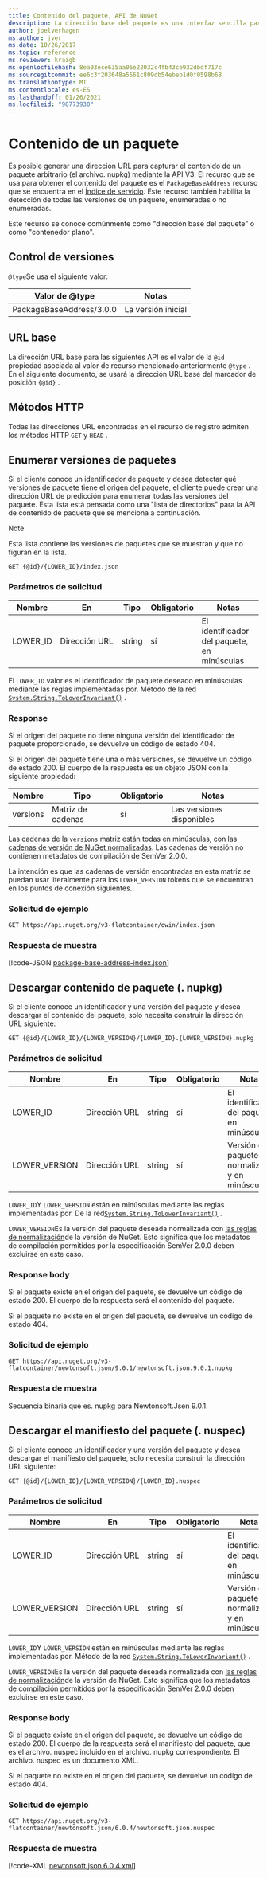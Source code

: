 ```yaml
---
title: Contenido del paquete, API de NuGet
description: La dirección base del paquete es una interfaz sencilla para capturar el propio paquete.
author: joelverhagen
ms.author: jver
ms.date: 10/26/2017
ms.topic: reference
ms.reviewer: kraigb
ms.openlocfilehash: 8ea03ece635aa06e22032c4fb43ce932dbdf717c
ms.sourcegitcommit: ee6c3f203648a5561c809db54ebeb1d0f0598b68
ms.translationtype: MT
ms.contentlocale: es-ES
ms.lasthandoff: 01/26/2021
ms.locfileid: "98773930"
---
```

# <a name="package-content"></a>Contenido de un paquete

Es posible generar una dirección URL para capturar el contenido de un paquete arbitrario (el archivo. nupkg) mediante la API V3. El recurso que se usa para obtener el contenido del paquete es el `PackageBaseAddress` recurso que se encuentra en el [Índice de servicio](service-index.md). Este recurso también habilita la detección de todas las versiones de un paquete, enumeradas o no enumeradas.

Este recurso se conoce comúnmente como "dirección base del paquete" o como "contenedor plano".

## <a name="versioning"></a>Control de versiones

`@type`Se usa el siguiente valor:

Valor de @type              | Notas
------------------------ | -----
PackageBaseAddress/3.0.0 | La versión inicial

## <a name="base-url"></a>URL base

La dirección URL base para las siguientes API es el valor de la `@id` propiedad asociada al valor de recurso mencionado anteriormente `@type` . En el siguiente documento, se usará la dirección URL base del marcador de posición `{@id}` .

## <a name="http-methods"></a>Métodos HTTP

Todas las direcciones URL encontradas en el recurso de registro admiten los métodos HTTP `GET` y `HEAD` .

## <a name="enumerate-package-versions"></a>Enumerar versiones de paquetes

Si el cliente conoce un identificador de paquete y desea detectar qué versiones de paquete tiene el origen del paquete, el cliente puede crear una dirección URL de predicción para enumerar todas las versiones del paquete. Esta lista está pensada como una "lista de directorios" para la API de contenido de paquete que se menciona a continuación.

> [!Note]
> Esta lista contiene las versiones de paquetes que se muestran y que no figuran en la lista.

```
GET {@id}/{LOWER_ID}/index.json
```

### <a name="request-parameters"></a>Parámetros de solicitud

Nombre     | En     | Tipo    | Obligatorio | Notas
-------- | ------ | ------- | -------- | -----
LOWER_ID | Dirección URL    | string  | sí      | El identificador del paquete, en minúsculas

El `LOWER_ID` valor es el identificador de paquete deseado en minúsculas mediante las reglas implementadas por. Método de la red [`System.String.ToLowerInvariant()`](/dotnet/api/system.string.tolowerinvariant?view=netstandard-2.0#System_String_ToLowerInvariant&preserve-view=true) .

### <a name="response"></a>Response

Si el origen del paquete no tiene ninguna versión del identificador de paquete proporcionado, se devuelve un código de estado 404.

Si el origen del paquete tiene una o más versiones, se devuelve un código de estado 200. El cuerpo de la respuesta es un objeto JSON con la siguiente propiedad:

Nombre     | Tipo             | Obligatorio | Notas
-------- | ---------------- | -------- | -----
versions | Matriz de cadenas | sí      | Las versiones disponibles

Las cadenas de la `versions` matriz están todas en minúsculas, con las [cadenas de versión de NuGet normalizadas](../concepts/package-versioning.md#normalized-version-numbers). Las cadenas de versión no contienen metadatos de compilación de SemVer 2.0.0.

La intención es que las cadenas de versión encontradas en esta matriz se puedan usar literalmente para los `LOWER_VERSION` tokens que se encuentran en los puntos de conexión siguientes.

### <a name="sample-request"></a>Solicitud de ejemplo

```
GET https://api.nuget.org/v3-flatcontainer/owin/index.json
```

### <a name="sample-response"></a>Respuesta de muestra

[!code-JSON [package-base-address-index.json](./_data/package-base-address-index.json)]

## <a name="download-package-content-nupkg"></a>Descargar contenido de paquete (. nupkg)

Si el cliente conoce un identificador y una versión del paquete y desea descargar el contenido del paquete, solo necesita construir la dirección URL siguiente:

```
GET {@id}/{LOWER_ID}/{LOWER_VERSION}/{LOWER_ID}.{LOWER_VERSION}.nupkg
```

### <a name="request-parameters"></a>Parámetros de solicitud

Nombre          | En     | Tipo   | Obligatorio | Notas
------------- | ------ | ------ | -------- | -----
LOWER_ID      | Dirección URL    | string | sí      | El identificador del paquete, en minúsculas
LOWER_VERSION | Dirección URL    | string | sí      | Versión del paquete, normalizado y en minúsculas

`LOWER_ID`Y `LOWER_VERSION` están en minúsculas mediante las reglas implementadas por. De la red[`System.String.ToLowerInvariant()`](/dotnet/api/system.string.tolowerinvariant?view=netstandard-2.0#System_String_ToLowerInvariant&preserve-view=true)
.

`LOWER_VERSION`Es la versión del paquete deseada normalizada con [las reglas de normalización](../concepts/package-versioning.md#normalized-version-numbers)de la versión de NuGet. Esto significa que los metadatos de compilación permitidos por la especificación SemVer 2.0.0 deben excluirse en este caso.

### <a name="response-body"></a>Response body

Si el paquete existe en el origen del paquete, se devuelve un código de estado 200. El cuerpo de la respuesta será el contenido del paquete.

Si el paquete no existe en el origen del paquete, se devuelve un código de estado 404.

### <a name="sample-request"></a>Solicitud de ejemplo

```
GET https://api.nuget.org/v3-flatcontainer/newtonsoft.json/9.0.1/newtonsoft.json.9.0.1.nupkg
```

### <a name="sample-response"></a>Respuesta de muestra

Secuencia binaria que es. nupkg para Newtonsoft.Jsen 9.0.1.

## <a name="download-package-manifest-nuspec"></a>Descargar el manifiesto del paquete (. nuspec)

Si el cliente conoce un identificador y una versión del paquete y desea descargar el manifiesto del paquete, solo necesita construir la dirección URL siguiente:

```
GET {@id}/{LOWER_ID}/{LOWER_VERSION}/{LOWER_ID}.nuspec
```

### <a name="request-parameters"></a>Parámetros de solicitud

Nombre          | En     | Tipo   | Obligatorio | Notas
------------- | ------ | ------ | -------- | -----
LOWER_ID      | Dirección URL    | string | sí      | El identificador del paquete, en minúsculas
LOWER_VERSION | Dirección URL    | string | sí      | Versión del paquete, normalizado y en minúsculas

`LOWER_ID`Y `LOWER_VERSION` están en minúsculas mediante las reglas implementadas por. Método de la red [`System.String.ToLowerInvariant()`](/dotnet/api/system.string.tolowerinvariant?view=netstandard-2.0#System_String_ToLowerInvariant&preserve-view=true) .

`LOWER_VERSION`Es la versión del paquete deseada normalizada con [las reglas de normalización](../concepts/package-versioning.md#normalized-version-numbers)de la versión de NuGet. Esto significa que los metadatos de compilación permitidos por la especificación SemVer 2.0.0 deben excluirse en este caso.

### <a name="response-body"></a>Response body

Si el paquete existe en el origen del paquete, se devuelve un código de estado 200. El cuerpo de la respuesta será el manifiesto del paquete, que es el archivo. nuspec incluido en el archivo. nupkg correspondiente. El archivo. nuspec es un documento XML.

Si el paquete no existe en el origen del paquete, se devuelve un código de estado 404.

### <a name="sample-request"></a>Solicitud de ejemplo

```
GET https://api.nuget.org/v3-flatcontainer/newtonsoft.json/6.0.4/newtonsoft.json.nuspec
```

### <a name="sample-response"></a>Respuesta de muestra

[!code-XML [newtonsoft.json.6.0.4.xml](./_data/newtonsoft.json.6.0.4.xml)]

